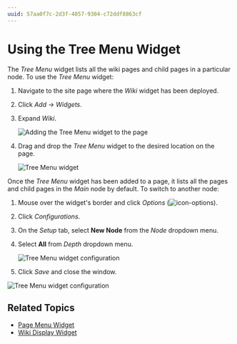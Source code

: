 ```yaml
---
uuid: 57aa0f7c-2d3f-4057-9304-c72ddf8863cf
---
```

# Using the Tree Menu Widget

The _Tree Menu_ widget lists all the wiki pages and child pages in a particular node. To use the _Tree Menu_ widget:

1. Navigate to the site page where the _Wiki_ widget has been deployed.
1. Click _Add_ &rarr; _Widgets_.
1. Expand _Wiki_.

    ![Adding the Tree Menu widget to the page](./using-the-tree-menu-widget/images/01.png)

1. Drag and drop the _Tree Menu_ widget to the desired location on the page.

    ![Tree Menu widget](./using-the-tree-menu-widget/images/02.png)

Once the _Tree Menu_ widget has been added to a page, it lists all the pages and child pages in the _Main_ node by default. To switch to another node:

1. Mouse over the widget's border and click _Options_ (![icon-options](../../images/icon-widget-options.png)).
1. Click _Configurations_.
1. On the _Setup_ tab, select **New Node** from the _Node_ dropdown menu.
1. Select **All** from _Depth_ dropdown menu.

    ![Tree Menu widget configuration](./using-the-tree-menu-widget/images/03.png)

1. Click _Save_ and close the window.

![Tree Menu widget configuration](./using-the-tree-menu-widget/images/04.png)

## Related Topics

* [Page Menu Widget](./using-the-page-menu-widget.md)
* [Wiki Display Widget](./using-the-wiki-display-widget.md)
